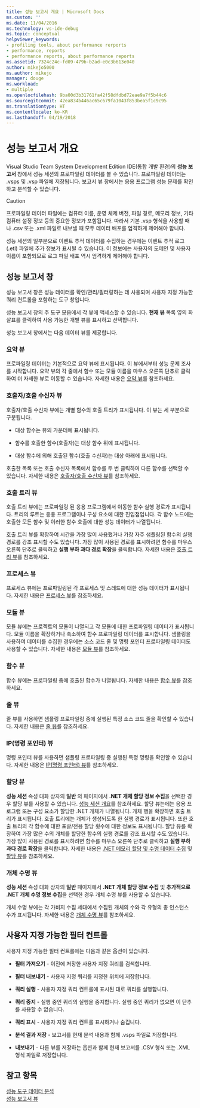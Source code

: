 ```yaml
---
title: 성능 보고서 개요 | Microsoft Docs
ms.custom: ''
ms.date: 11/04/2016
ms.technology: vs-ide-debug
ms.topic: conceptual
helpviewer_keywords:
- profiling tools, about performance rerports
- performance, reports
- performance reports, about performance reports
ms.assetid: 7324c24c-fd09-479b-b2ad-e0c3b613e040
author: mikejo5000
ms.author: mikejo
manager: douge
ms.workload:
- multiple
ms.openlocfilehash: 9ba00d3b31761fa42f58dfdbd72eae9a7f5b44c6
ms.sourcegitcommit: 42ea834b446ac65c679fa1043f853bea5f1c9c95
ms.translationtype: HT
ms.contentlocale: ko-KR
ms.lasthandoff: 04/19/2018
---
```

# <a name="performance-report-overview"></a>성능 보고서 개요
Visual Studio Team System Development Edition IDE(통합 개발 환경)의 **성능 보고서** 창에서 성능 세션의 프로파일링 데이터를 볼 수 있습니다. 프로파일링 데이터는 .vsps 및 .vsp 파일에 저장됩니다. 보고서 뷰 창에서는 응용 프로그램 성능 문제를 확인하고 분석할 수 있습니다.  
  
> [!CAUTION]
>  프로파일링 데이터 파일에는 컴퓨터 이름, 운영 체제 버전, 파일 경로, 메모리 정보, 기타 컴퓨터 설정 정보 등의 중요한 정보가 포함됩니다. 따라서 기본 .vsp 형식을 사용할 때나 .csv 또는 .xml 파일로 내보낼 때 모두 데이터 배포를 엄격하게 제어해야 합니다.  
>   
>  성능 세션의 일부분으로 이벤트 추적 데이터를 수집하는 경우에는 이벤트 추적 로그(.etl) 파일에 추가 정보가 표시될 수 있습니다. 이 정보에는 사용자의 도메인 및 사용자 이름이 포함되므로 로그 파일 배포 역시 엄격하게 제어해야 합니다.  
  
## <a name="performance-report-window"></a>성능 보고서 창  
 성능 보고서 창은 성능 데이터를 확인/관리/필터링하는 데 사용되며 사용자 지정 가능한 쿼리 컨트롤을 포함하는 도구 창입니다.  
  
 성능 보고서 창의 주 도구 모음에서 각 뷰에 액세스할 수 있습니다. **현재 뷰** 목록 옆의 화살표를 클릭하여 사용 가능한 개별 뷰를 표시하고 선택합니다.  
  
 성능 보고서 창에서는 다음 데이터 뷰를 제공합니다.  
  
### <a name="summary-view"></a>요약 뷰  
 프로파일링 데이터는 기본적으로 요약 뷰에 표시됩니다. 이 뷰에서부터 성능 문제 조사를 시작합니다. 요약 뷰의 각 줄에서 함수 또는 모듈 이름을 마우스 오른쪽 단추로 클릭하여 더 자세한 뷰로 이동할 수 있습니다. 자세한 내용은 [요약 뷰](../profiling/summary-view.md)를 참조하세요.  
  
### <a name="callercallee-view"></a>호출자/호출 수신자 뷰  
 호출자/호출 수신자 뷰에는 개별 함수의 호출 트리가 표시됩니다. 이 뷰는 세 부분으로 구분됩니다.  
  
-   대상 함수는 뷰의 가운데에 표시됩니다.  
  
-   함수를 호출한 함수(호출자)는 대상 함수 위에 표시됩니다.  
  
-   대상 함수에 의해 호출된 함수(호출 수신자)는 대상 아래에 표시됩니다.  
  
 호출한 목록 또는 호출 수신자 목록에서 함수를 두 번 클릭하여 다른 함수를 선택할 수 있습니다. 자세한 내용은 [호출자/호출 수신자 뷰](../profiling/caller-callee-view.md)를 참조하세요.  
  
### <a name="call-tree-view"></a>호출 트리 뷰  
 호출 트리 뷰에는 프로파일링 된 응용 프로그램에서 이동한 함수 실행 경로가 표시됩니다. 트리의 루트는 응용 프로그램이나 구성 요소에 대한 진입점입니다. 각 함수 노드에는 호출한 모든 함수 및 이러한 함수 호출에 대한 성능 데이터가 나열됩니다.  
  
 호출 트리 뷰를 확장하여 시간을 가장 많이 사용했거나 가장 자주 샘플링된 함수의 실행 경로를 강조 표시할 수도 있습니다. 가장 많이 사용된 경로를 표시하려면 함수를 마우스 오른쪽 단추로 클릭하고 **실행 부하 과다 경로 확장**을 클릭합니다. 자세한 내용은 [호출 트리 뷰](../profiling/call-tree-view.md)를 참조하세요.  
  
### <a name="process-view"></a>프로세스 뷰  
 프로세스 뷰에는 프로파일링된 각 프로세스 및 스레드에 대한 성능 데이터가 표시됩니다. 자세한 내용은 [프로세스 뷰](../profiling/process-view.md)를 참조하세요.  
  
### <a name="modules-view"></a>모듈 뷰  
 모듈 뷰에는 프로젝트의 모듈이 나열되고 각 모듈에 대한 프로파일링 데이터가 표시됩니다. 모듈 이름을 확장하거나 축소하여 함수 프로파일링 데이터를 표시합니다. 샘플링을 사용하여 데이터를 수집한 경우에는 소스 코드 줄 및 명령 포인터 프로파일링 데이터도 사용할 수 있습니다. 자세한 내용은 [모듈 뷰](../profiling/modules-view.md)를 참조하세요.  
  
### <a name="functions-view"></a>함수 뷰  
 함수 뷰에는 프로파일링 중에 호출된 함수가 나열됩니다. 자세한 내용은 [함수 뷰](../profiling/functions-view.md)를 참조하세요.  
  
### <a name="line-view"></a>줄 뷰  
 줄 뷰를 사용하면 샘플링 프로파일링 중에 실행된 특정 소스 코드 줄을 확인할 수 있습니다. 자세한 내용은 [줄 뷰](../profiling/lines-view.md)를 참조하세요.  
  
### <a name="instruction-pointer-ip-view"></a>IP(명령 포인터) 뷰  
 명령 포인터 뷰를 사용하면 샘플링 프로파일링 중 실행된 특정 명령을 확인할 수 있습니다. 자세한 내용은 [IP(명령 포인터) 뷰](../profiling/instruction-pointers-ips-view.md)를 참조하세요.  
  
### <a name="allocation-view"></a>할당 뷰  
 **성능 세션** 속성 대화 상자의 **일반** 의 페이지에서 **.NET 개체 할당 정보 수집**을 선택한 경우 할당 뷰를 사용할 수 있습니다. [성능 세션 개요](../profiling/performance-session-overview.md)를 참조하세요. 할당 뷰는에는 응용 프로그램 또는 구성 요소가 할당한 .NET 개체가 나열됩니다. 개체 행을 확장하면 호출 트리가 표시됩니다. 호출 트리에는 개체가 생성되도록 한 실행 경로가 표시됩니다. 또한 호출 트리의 각 함수에 대한 포괄/전용 할당 횟수에 대한 정보도 표시됩니다. 할당 뷰를 확장하여 가장 많은 수의 개체를 할당한 함수의 실행 경로를 강조 표시할 수도 있습니다. 가장 많이 사용된 경로를 표시하려면 함수를 마우스 오른쪽 단추로 클릭하고 **실행 부하 과다 경로 확장**을 클릭합니다. 자세한 내용은 [.NET 메모리 할당 및 수명 데이터 수집](../profiling/collecting-dotnet-memory-allocation-and-lifetime-data.md) 및 [할당 뷰](../profiling/dotnet-memory-allocations-view.md)를 참조하세요.  
  
### <a name="objects-lifetime-view"></a>개체 수명 뷰  
 **성능 세션** 속성 대화 상자의 **일반** 페이지에서 **.NET 개체 할당 정보 수집** 및 **추가적으로 .NET 개체 수명 정보 수집**을 선택한 경우 개체 수명 뷰를 사용할 수 있습니다.  
  
 개체 수명 뷰에는 각 가비지 수집 세대에서 수집된 개체의 수와 각 유형의 총 인스턴스 수가 표시됩니다. 자세한 내용은 [개체 수명 뷰](../profiling/object-lifetime-view.md)를 참조하세요.  
  
## <a name="customizable-filter-control"></a>사용자 지정 가능한 필터 컨트롤  
 사용자 지정 가능한 필터 컨트롤에는 다음과 같은 옵션이 있습니다.  
  
-   **필터 가져오기** - 이전에 저장한 사용자 지정 쿼리를 검색합니다.  
  
-   **필터 내보내기** - 사용자 지정 쿼리를 지정한 위치에 저장합니다.  
  
-   **쿼리 실행** - 사용자 지정 쿼리 컨트롤에 표시된 대로 쿼리를 실행합니다.  
  
-   **쿼리 중지** - 실행 중인 쿼리의 실행을 중지합니다. 실행 중인 쿼리가 없으면 이 단추를 사용할 수 없습니다.  
  
-   **쿼리 표시** - 사용자 지정 쿼리 컨트롤 표시하거나 숨깁니다.  
  
-   **분석 결과 저장** - 보고서를 현재 분석 내용과 함께 .vsps 파일로 저장합니다.  
  
-   **내보내기** - 다른 뷰를 저장하는 옵션과 함께 현재 보고서를 .CSV 형식 또는 .XML 형식 파일로 저장합니다.  
  
## <a name="see-also"></a>참고 항목  
 [성능 도구 데이터 분석](../profiling/analyzing-performance-tools-data.md)   
 [성능 보고서 뷰](../profiling/performance-report-views.md)